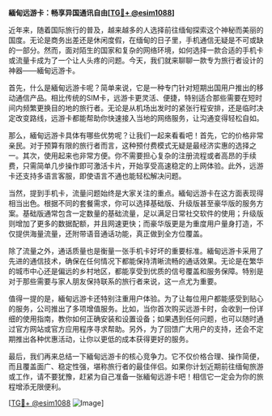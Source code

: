 **緬甸远游卡：畅享异国通讯自由[[TG💪+ @esim1088](https://t.me/s/esim1088)]**

近年来，随着国际旅行的普及，越来越多的人选择前往缅甸探索这个神秘而美丽的国度。无论是商务出差还是休闲度假，在缅甸的日子里，手机通信无疑是不可或缺的一部分。然而，面对陌生的国家和复杂的网络环境，如何选择一款合适的手机卡或流量卡成为了一个让人头疼的问题。今天，我们就来聊聊一款专为旅行者设计的神器——緬甸远游卡。

首先，什么是緬甸远游卡呢？简单来说，它是一种专门针对短期出国用户推出的移动通信产品。相比传统的SIM卡，远游卡更灵活、便捷，特别适合那些需要在短时间内频繁更换目的地的旅行者。无论是从机场出发时的紧张行程安排，还是临时决定改变路线，远游卡都能帮助你快速接入当地的网络服务，让沟通变得轻松自如。

那么，緬甸远游卡具体有哪些优势呢？让我们一起来看看吧！首先，它的价格非常亲民。对于预算有限的旅行者而言，这种预付费模式无疑是最经济实惠的选择之一。其次，使用起来也非常方便。你不需要担心复杂的注册流程或者高昂的手续费，只需简单几步操作即可激活卡片，开始享受高速稳定的上网体验。此外，远游卡还支持多语言客服，即使语言不通也能轻松解决问题。

当然，提到手机卡，流量问题始终是大家关注的重点。緬甸远游卡在这方面表现得相当出色。根据不同的套餐需求，你可以选择基础版、升级版甚至豪华版的服务方案。基础版通常包含一定数量的基础流量，足以满足日常社交软件的使用；升级版则增加了更多的数据配额，并且网速更快；而豪华版更是为重度用户量身打造，不仅提供海量流量，还附带语音通话功能，真正做到全方位覆盖。

除了流量之外，通话质量也是衡量一张手机卡好坏的重要标准。緬甸远游卡采用了先进的通信技术，确保在任何情况下都能保持清晰流畅的通话效果。无论是在繁华的城市中心还是偏远的乡村地区，都能享受到优质的信号覆盖和服务保障。特别是对于那些需要与家人朋友保持联系的旅行者来说，这一点尤为重要。

值得一提的是，緬甸远游卡还特别注重用户体验。为了让每位用户都能感受到贴心的服务，公司推出了多项增值服务。比如，当你首次购买远游卡时，会收到一份详细的使用指南，教你如何正确安装和设置设备；如果遇到任何问题，也可以随时通过官方网站或官方应用程序寻求帮助。另外，为了回馈广大用户的支持，还会不定期推出各种优惠活动，让你以更低的成本获得更好的服务。

最后，我们再来总结一下緬甸远游卡的核心竞争力。它不仅价格合理、操作简便，而且覆盖面广、稳定性强，堪称旅行者的最佳伴侣。如果你计划近期前往缅甸旅游或工作，请不要犹豫，赶紧为自己准备一张緬甸远游卡吧！相信它一定会为你的旅程增添无限便利。

[[TG💪+ @esim1088](https://t.me/s/esim1088) ![Image](https://i.postimg.cc/4NQfJmqS/Snipaste-2025-05-13-00-14-12.png)]